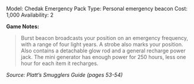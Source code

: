 Model: Chedak Emergency Pack
Type: Personal emergency beacon
Cost: 1,000
Availability: 2

**Game Notes:** 
> Burst beacon broadcasts your position on an emergency frequency, with a range of four light years. A strobe also marks your position. Also contains a detachable glow rod and a general recharge power jack. The mini generator has enough power for 250 hours, less one hour for each item it recharges.

*Source: Platt’s Smugglers Guide (pages 53-54)*